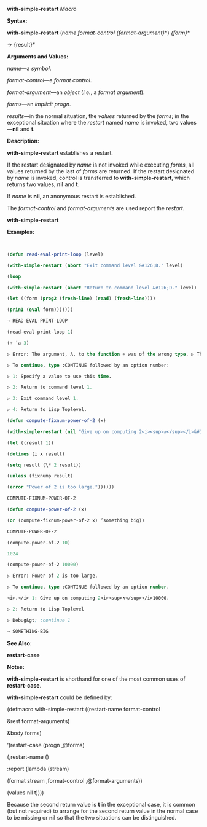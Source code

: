 **with-simple-restart** *Macro* 



**Syntax:** 



**with-simple-restart** (*name format-control \{format-argument\}*\*) *\{form\}*\* 



→ \{result\}\* 



**Arguments and Values:** 



*name*—a *symbol*. 



*format-control*—a *format control*. 



*format-argument*—an *object* (*i.e.*, a *format argument*). 



*forms*—an *implicit progn*. 



*results*—in the normal situation, the *values* returned by the *forms*; in the exceptional situation where the *restart* named *name* is invoked, two values—**nil** and **t**. 



**Description:** 



**with-simple-restart** establishes a restart. 



If the restart designated by *name* is not invoked while executing *forms*, all values returned by the last of *forms* are returned. If the restart designated by *name* is invoked, control is transferred to **with-simple-restart**, which returns two values, **nil** and **t**. 



If *name* is **nil**, an anonymous restart is established. 



The *format-control* and *format-arguments* are used report the *restart*. 







 



 



**with-simple-restart** 



**Examples:**
```lisp
 

(defun read-eval-print-loop (level) 

(with-simple-restart (abort "Exit command level &#126;D." level) 

(loop 

(with-simple-restart (abort "Return to command level &#126;D." level) 

(let ((form (prog2 (fresh-line) (read) (fresh-line)))) 

(prin1 (eval form))))))) 

→ READ-EVAL-PRINT-LOOP 

(read-eval-print-loop 1) 

(+ ’a 3) 

▷ Error: The argument, A, to the function + was of the wrong type. ▷ The function expected a number. 

▷ To continue, type :CONTINUE followed by an option number: 

▷ 1: Specify a value to use this time. 

▷ 2: Return to command level 1. 

▷ 3: Exit command level 1. 

▷ 4: Return to Lisp Toplevel. 

(defun compute-fixnum-power-of-2 (x) 

(with-simple-restart (nil "Give up on computing 2<i><sup>∧</sup></i>&#126;D." x) 

(let ((result 1)) 

(dotimes (i x result) 

(setq result (\* 2 result)) 

(unless (fixnump result) 

(error "Power of 2 is too large.")))))) 

COMPUTE-FIXNUM-POWER-OF-2 

(defun compute-power-of-2 (x) 

(or (compute-fixnum-power-of-2 x) ’something big)) 

COMPUTE-POWER-OF-2 

(compute-power-of-2 10) 

1024 

(compute-power-of-2 10000) 

▷ Error: Power of 2 is too large. 

▷ To continue, type :CONTINUE followed by an option number. 

<i>.</i> 1: Give up on computing 2<i><sup>∧</sup></i>10000. 

▷ 2: Return to Lisp Toplevel 

▷ Debug&gt; :continue 1 

→ SOMETHING-BIG 


```
**See Also:** 



**restart-case** 



**Notes:** 



**with-simple-restart** is shorthand for one of the most common uses of **restart-case**. 



 



 



**with-simple-restart** could be defined by: 



(defmacro with-simple-restart ((restart-name format-control 



&amp;rest format-arguments) 



&amp;body forms) 



‘(restart-case (progn ,@forms) 



(,restart-name () 



:report (lambda (stream) 



(format stream ,format-control ,@format-arguments)) 



(values nil t)))) 



Because the second return value is **t** in the exceptional case, it is common (but not required) to arrange for the second return value in the normal case to be missing or **nil** so that the two situations can be distinguished. 



